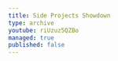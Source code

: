 ```yaml
---
title: Side Projects Showdown
type: archive
youtube: riUzuz5QZBo
managed: true
published: false
---
```

